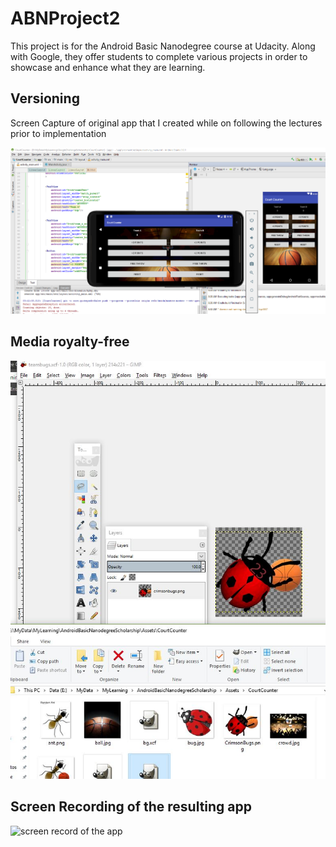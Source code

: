 # ABNProject2
This project is for the Android Basic Nanodegree course at Udacity. Along with Google, they offer students to complete various projects in order to showcase and enhance what they are learning. 

## Versioning
Screen Capture of original app that I created while on following the lectures prior to implementation

![previous versions](Capture.PNG)

## Media royalty-free 

![gimp screenshot](gimp.jpg)

## Screen Recording of the resulting app
<img src="ss.gif" alt="screen record of the app" width="400px" />
